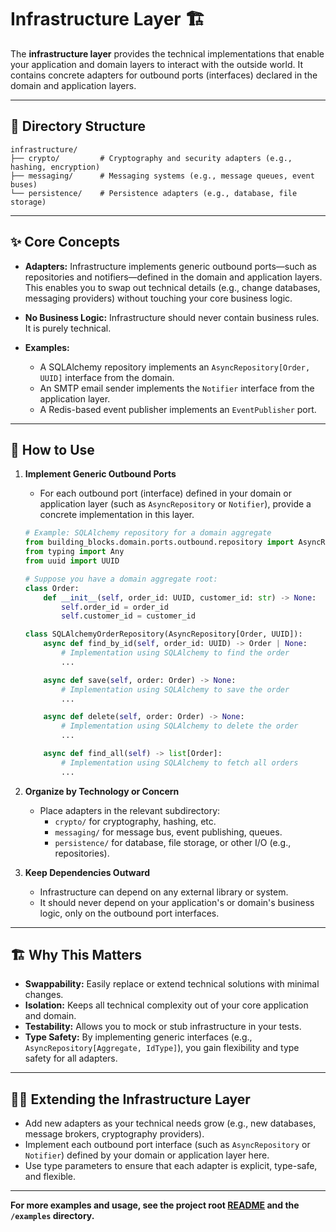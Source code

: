 # Infrastructure Layer 🏗️

The **infrastructure layer** provides the technical implementations that enable your application and domain layers to interact with the outside world.
It contains concrete adapters for outbound ports (interfaces) declared in the domain and application layers.

---

## 📁 Directory Structure

```
infrastructure/
├── crypto/         # Cryptography and security adapters (e.g., hashing, encryption)
├── messaging/      # Messaging systems (e.g., message queues, event buses)
└── persistence/    # Persistence adapters (e.g., database, file storage)
```

---

## ✨ Core Concepts

- **Adapters:**
  Infrastructure implements generic outbound ports—such as repositories and notifiers—defined in the domain and application layers.
  This enables you to swap out technical details (e.g., change databases, messaging providers) without touching your core business logic.

- **No Business Logic:**
  Infrastructure should never contain business rules. It is purely technical.

- **Examples:**
  - A SQLAlchemy repository implements an `AsyncRepository[Order, UUID]` interface from the domain.
  - An SMTP email sender implements the `Notifier` interface from the application layer.
  - A Redis-based event publisher implements an `EventPublisher` port.

---

## 🧩 How to Use

1. **Implement Generic Outbound Ports**
   - For each outbound port (interface) defined in your domain or application layer (such as `AsyncRepository` or `Notifier`), provide a concrete implementation in this layer.

   ```python
   # Example: SQLAlchemy repository for a domain aggregate
   from building_blocks.domain.ports.outbound.repository import AsyncRepository
   from typing import Any
   from uuid import UUID

   # Suppose you have a domain aggregate root:
   class Order:
       def __init__(self, order_id: UUID, customer_id: str) -> None:
           self.order_id = order_id
           self.customer_id = customer_id

   class SQLAlchemyOrderRepository(AsyncRepository[Order, UUID]):
       async def find_by_id(self, order_id: UUID) -> Order | None:
           # Implementation using SQLAlchemy to find the order
           ...

       async def save(self, order: Order) -> None:
           # Implementation using SQLAlchemy to save the order
           ...

       async def delete(self, order: Order) -> None:
           # Implementation using SQLAlchemy to delete the order
           ...

       async def find_all(self) -> list[Order]:
           # Implementation using SQLAlchemy to fetch all orders
           ...
   ```

2. **Organize by Technology or Concern**
   - Place adapters in the relevant subdirectory:
     - `crypto/` for cryptography, hashing, etc.
     - `messaging/` for message bus, event publishing, queues.
     - `persistence/` for database, file storage, or other I/O (e.g., repositories).

3. **Keep Dependencies Outward**
   - Infrastructure can depend on any external library or system.
   - It should never depend on your application's or domain's business logic, only on the outbound port interfaces.

---

## 🏗️ Why This Matters

- **Swappability:** Easily replace or extend technical solutions with minimal changes.
- **Isolation:** Keeps all technical complexity out of your core application and domain.
- **Testability:** Allows you to mock or stub infrastructure in your tests.
- **Type Safety:** By implementing generic interfaces (e.g., `AsyncRepository[Aggregate, IdType]`), you gain flexibility and type safety for all adapters.

---

## 🧑‍💻 Extending the Infrastructure Layer

- Add new adapters as your technical needs grow (e.g., new databases, message brokers, cryptography providers).
- Implement each outbound port interface (such as `AsyncRepository` or `Notifier`) defined by your domain or application layer here.
- Use type parameters to ensure that each adapter is explicit, type-safe, and flexible.

---

**For more examples and usage, see the project root [README](../../README.md) and the `/examples` directory.**
